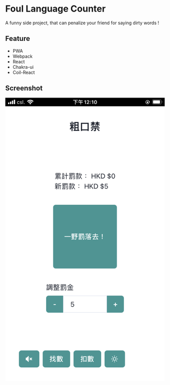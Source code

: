 # **Foul Language Counter**

A funny side project, that can penalize your friend for saying dirty words !

## **Feature**

-   PWA
-   Webpack
-   React
-   Chakra-ui
-   Coil-React

## **Screenshot**

![demo](/img/demo.jpeg)
